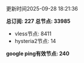 更新时间2025-09-28 18:21:36

**总订阅: 227**
**总节点: 33985**
- vless节点: 8411
- hysteria2节点: 14

**google ping有效节点: 240**
